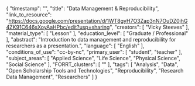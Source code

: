 {
    "timestamp": "",
    "title": "Data Management & Reproducibility",
    "link_to_resource": "https://docs.google.com/presentation/d/1WT8gyH7O3Zap3nN7OuDZ0jhG4ZK91C646sXoyAaHPbc/edit?usp=sharing",
    "creators": [
        "Vicky Steeves"
    ],
    "material_type": [
        "Lesson"
    ],
    "education_level": [
        "Graduate / Professional"
    ],
    "abstract": "Introduction to data management and reproducibility for researchers as a presentation.",
    "language": [
        "English"
    ],
    "conditions_of_use": "cc-by-nc",
    "primary_user": [
        "student",
        "teacher"
    ],
    "subject_areas": [
        "Applied Science",
        "Life Science",
        "Physical Science",
        "Social Science"
    ],
    "FORRT_clusters": [
        ""
    ],
    "tags": [
        "Analysis",
        "Data",
        "Open Scholarship Tools and Technologies",
        "Reproducibility",
        "Research Data Management",
        "Researchers"
    ]
}